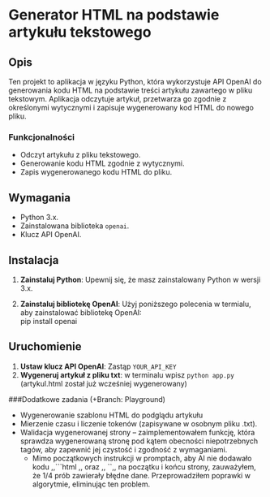 # Generator HTML na podstawie artykułu tekstowego

## Opis

Ten projekt to aplikacja w języku Python, która wykorzystuje API OpenAI do generowania kodu HTML na podstawie treści artykułu zawartego w pliku tekstowym.
Aplikacja odczytuje artykuł, przetwarza go zgodnie z określonymi wytycznymi i zapisuje wygenerowany kod HTML do nowego pliku.

### Funkcjonalności

- Odczyt artykułu z pliku tekstowego.
- Generowanie kodu HTML zgodnie z wytycznymi.
- Zapis wygenerowanego kodu HTML do pliku.

## Wymagania

- Python 3.x.
- Zainstalowana biblioteka `openai`.
- Klucz API OpenAI.

## Instalacja

1. **Zainstaluj Python**: Upewnij się, że masz zainstalowany Python w wersji 3.x.

2. **Zainstaluj bibliotekę OpenAI**: Użyj poniższego polecenia w termialu, aby zainstalować bibliotekę OpenAI:<br>
   pip install openai

## Uruchomienie
1. **Ustaw klucz API OpenAI**: Zastąp `YOUR_API_KEY`
2. **Wygeneruj artykuł z pliku txt**: w terminalu wpisz ```python app.py ``` (artykul.html został już wcześniej wygenerowany)

###Dodatkowe zadania (+Branch: Playground)
- Wygenerowanie szablonu HTML do podglądu artykułu 
- Mierzenie czasu i liczenie tokenów (zapisywane w osobnym pliku .txt).
- Walidacja wygenerowanej strony – zaimplementowałem funkcję, która sprawdza wygenerowaną stronę pod kątem obecności niepotrzebnych tagów, aby zapewnić jej czystość i zgodność z wymaganiami.
   - Mimo początkowych instrukcji w promptach, aby AI nie dodawało kodu ,,```html ,, oraz ,, ``,, na początku i końcu strony, zauważyłem, że 1/4 prób zawierały błędne dane. Przeprowadziłem poprawki w algorytmie, eliminując ten problem.
